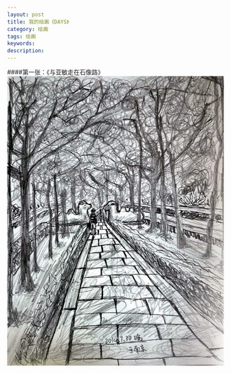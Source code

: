 ```yaml
---
layout: post
title: 我的绘画《DAYS》
category: 绘画
tags: 绘画
keywords: 
description: 
---
```


####第一张：《与亚敏走在石像路》
![1](/public/img/days/1.jpg)

